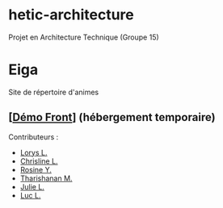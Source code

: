# hetic-architecture
Projet en Architecture Technique (Groupe 15)

<h1>Eiga</h1>
<p>Site de répertoire d'animes</p>

<h2>[<a href="linelinlove.github.io/hetic-architecture/">Démo Front</a>] (hébergement temporaire)</h2>

Contributeurs : 
<ul>
  <li><a href="https://github.com/OrBital1650">Lorys L.</a></li>
  <li><a href="https://github.com/LinelinLove">Chrisline L.</a></li>
  <li><a href="https://github.com/Myakii">Rosine Y.</a></li>
  <li><a href="https://github.com/ImThari">Tharishanan M.</a></li>
  <li><a href="https://github.com/Jyaax">Julie L.</a></li>
  <li><a href="https://github.com/CapriceSeum">Luc L.</a></li>
</ul>
